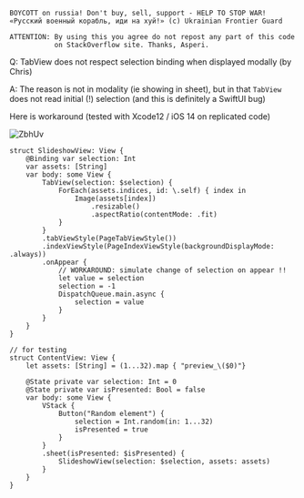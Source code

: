 ```
BOYCOTT on russia! Don't buy, sell, support - HELP TO STOP WAR!
«Русский военный корабль, иди на хуй!» (c) Ukrainian Frontier Guard

ATTENTION: By using this you agree do not repost any part of this code
           on StackOverflow site. Thanks, Asperi.
```

Q: TabView does not respect selection binding when displayed modally (by Chris)

A: The reason is not in modality (ie showing in sheet), but in that `TabView` does not read initial (!) selection (and this is definitely a SwiftUI bug)

Here is workaround (tested with Xcode12 / iOS 14 on replicated code)

![ZbhUv](https://user-images.githubusercontent.com/62171579/170696328-e6c576b1-10cb-4c9e-8705-e9e4894ca320.gif)

```
struct SlideshowView: View {
    @Binding var selection: Int
    var assets: [String]
    var body: some View {
        TabView(selection: $selection) {
            ForEach(assets.indices, id: \.self) { index in
                Image(assets[index])
                    .resizable()
                    .aspectRatio(contentMode: .fit)
            }
        }
        .tabViewStyle(PageTabViewStyle())
        .indexViewStyle(PageIndexViewStyle(backgroundDisplayMode: .always))
        .onAppear {
            // WORKAROUND: simulate change of selection on appear !!
            let value = selection
            selection = -1
            DispatchQueue.main.async {
                selection = value
            }
        }
    }
}

// for testing
struct ContentView: View {
    let assets: [String] = (1...32).map { "preview_\($0)"}
    
    @State private var selection: Int = 0
    @State private var isPresented: Bool = false
    var body: some View {
        VStack {
            Button("Random element") {
                selection = Int.random(in: 1...32)
                isPresented = true
            }
        }
        .sheet(isPresented: $isPresented) {
            SlideshowView(selection: $selection, assets: assets)
        }
    }
}

```
